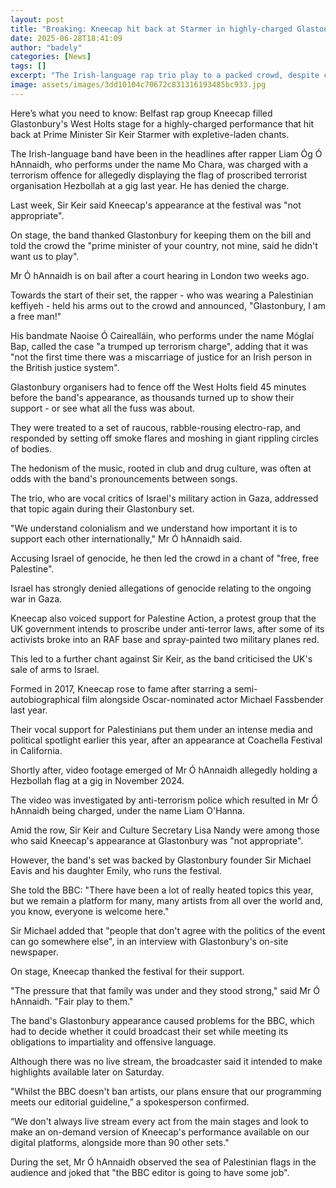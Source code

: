 ```yaml
---
layout: post
title: "Breaking: Kneecap hit back at Starmer in highly-charged Glastonbury set"
date: 2025-06-28T18:41:09
author: "badely"
categories: [News]
tags: []
excerpt: "The Irish-language rap trio play to a packed crowd, despite calls for their performance to be banned."
image: assets/images/3dd10104c70672c831316193485bc933.jpg
---
```


Here’s what you need to know: Belfast rap group Kneecap filled Glastonbury's West Holts stage for a highly-charged performance that hit back at Prime Minister Sir Keir Starmer with expletive-laden chants.

The Irish-language band have been in the headlines after rapper Liam Óg Ó hAnnaidh, who performs under the name Mo Chara, was charged with a terrorism offence for allegedly displaying the flag of proscribed terrorist organisation Hezbollah at a gig last year. He has denied the charge.

Last week, Sir Keir said Kneecap's appearance at the festival was "not appropriate".

On stage, the band thanked Glastonbury for keeping them on the bill and told the crowd the "prime minister of your country, not mine, said he didn't want us to play".

Mr Ó hAnnaidh is on bail after a court hearing in London two weeks ago.

Towards the start of their set, the rapper - who was wearing a Palestinian keffiyeh - held his arms out to the crowd and announced, "Glastonbury, I am a free man!"

His bandmate Naoise Ó Cairealláin, who performs under the name Móglaí Bap, called the case "a trumped up terrorism charge", adding that it was "not the first time there was a miscarriage of justice for an Irish person in the British justice system".

Glastonbury organisers had to fence off the West Holts field 45 minutes before the band's appearance, as thousands turned up to show their support - or see what all the fuss was about.

They were treated to a set of raucous, rabble-rousing electro-rap, and responded by setting off smoke flares and moshing in giant rippling circles of bodies.

The hedonism of the music, rooted in club and drug culture, was often at odds with the band's pronouncements between songs.

The trio, who are vocal critics of Israel's military action in Gaza, addressed that topic again during their Glastonbury set.

"We understand colonialism and we understand how important it is to support each other internationally," Mr Ó hAnnaidh said.

Accusing Israel of genocide, he then led the crowd in a chant of "free, free Palestine".

Israel has strongly denied allegations of genocide relating to the ongoing war in Gaza.

Kneecap also voiced support for Palestine Action, a protest group that the UK government intends to proscribe under anti-terror laws, after some of its activists broke into an RAF base and spray-painted two military planes red.

This led to a further chant against Sir Keir, as the band criticised the UK's sale of arms to Israel.

Formed in 2017, Kneecap rose to fame after starring a semi-autobiographical film alongside Oscar-nominated actor Michael Fassbender last year.

Their vocal support for Palestinians put them under an intense media and political spotlight earlier this year, after an appearance at Coachella Festival in California.

Shortly after, video footage emerged of Mr Ó hAnnaidh allegedly holding a Hezbollah flag at a gig in November 2024.

The video was investigated by anti-terrorism police which resulted in Mr Ó hAnnaidh being charged, under the name Liam O'Hanna.

Amid the row, Sir Keir and Culture Secretary Lisa Nandy were among those who said Kneecap's appearance at Glastonbury was "not appropriate".

However, the band's set was backed by Glastonbury founder Sir Michael Eavis and his daughter Emily, who runs the festival.

She told the BBC: "There have been a lot of really heated topics this year, but we remain a platform for many, many artists from all over the world and, you know, everyone is welcome here."

Sir Michael added that "people that don't agree with the politics of the event can go somewhere else", in an interview with Glastonbury's on-site newspaper.

On stage, Kneecap thanked the festival for their support.

"The pressure that that family was under and they stood strong," said Mr Ó hAnnaidh. "Fair play to them."

The band's Glastonbury appearance caused problems for the BBC, which had to decide whether it could broadcast their set while meeting its obligations to impartiality and offensive language.

Although there was no live stream, the broadcaster said it intended to make highlights available later on Saturday.

"Whilst the BBC doesn't ban artists, our plans ensure that our programming meets our editorial guideline,” a spokesperson confirmed. 

“We don't always live stream every act from the main stages and look to make an on-demand version of Kneecap's performance available on our digital platforms, alongside more than 90 other sets."

During the set, Mr Ó hAnnaidh observed the sea of Palestinian flags in the audience and joked that "the BBC editor is going to have some job".

